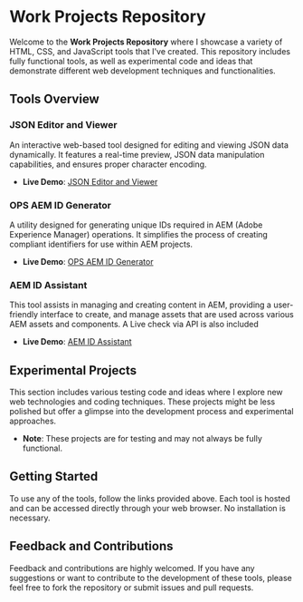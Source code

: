 # Work Projects Repository

Welcome to the **Work Projects Repository** where I showcase a variety of HTML, CSS, and JavaScript tools that I've created. This repository includes fully functional tools, as well as experimental code and ideas that demonstrate different web development techniques and functionalities.

## Tools Overview

### JSON Editor and Viewer
An interactive web-based tool designed for editing and viewing JSON data dynamically. It features a real-time preview, JSON data manipulation capabilities, and ensures proper character encoding.

- **Live Demo**: [JSON Editor and Viewer](https://berodtm.github.io/work-projects-lbg/json-viewer/)

### OPS AEM ID Generator
A utility designed for generating unique IDs required in AEM (Adobe Experience Manager) operations. It simplifies the process of creating compliant identifiers for use within AEM projects.

- **Live Demo**: [OPS AEM ID Generator](https://berodtm.github.io/work-projects-lbg/ops-aem-id-gen/)

### AEM ID Assistant
This tool assists in managing and creating content in AEM, providing a user-friendly interface to create, and manage assets that are used across various AEM assets and components. A Live check via API is also included

- **Live Demo**: [AEM ID Assistant](https://berodtm.github.io/work-projects-lbg/aem-id-assistant/)

## Experimental Projects
This section includes various testing code and ideas where I explore new web technologies and coding techniques. These projects might be less polished but offer a glimpse into the development process and experimental approaches.

- **Note**: These projects are for testing and may not always be fully functional.

## Getting Started
To use any of the tools, follow the links provided above. Each tool is hosted and can be accessed directly through your web browser. No installation is necessary.

## Feedback and Contributions
Feedback and contributions are highly welcomed. If you have any suggestions or want to contribute to the development of these tools, please feel free to fork the repository or submit issues and pull requests.

